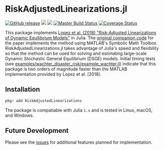 # RiskAdjustedLinearizations.jl

[![GitHub release](https://img.shields.io/github/release/chenwilliam77/RiskAdjustedLinearizations.jl.svg)](https://github.com/chenwilliam77/RiskAdjustedLinearizations.jl/releases/latest)
[![](https://img.shields.io/badge/docs-stable-3f51b5.svg)](https://chenwilliam77.github.io/RiskAdjustedLinearizations.jl/dev)
[![](https://img.shields.io/badge/docs-latest-3f51b5.svg)](https://chenwilliam77.github.io/RiskAdjustedLinearizations.jl/dev)
[![Master Build Status](https://travis-ci.com/chenwilliam77/RiskAdjustedLinearizations.jl.svg?branch=master)](https://travis-ci.com/github/chenwilliam77/RiskAdjustedLinearizations.jl)
[![Coverage Status](https://coveralls.io/repos/github/chenwilliam77/RiskAdjustedLinearizations.jl/badge.svg?branch=master)](https://coveralls.io/github/chenwilliam77/RiskAdjustedLinearizations.jl?branch=master)

This package implements [Lopez et al. (2018) "Risk-Adjusted Linearizations of Dynamic Equilibrium Models"](https://ideas.repec.org/p/bfr/banfra/702.html) in Julia. The [original companion code](https://github.com/fvazquezgrande/gen_affine) for the paper implements the method using MATLAB's Symbolic Math Toolbox. RiskAdjustedLinearizations.jl takes advantage of Julia's speed and flexibility so that the method can be used for solving and estimating large-scale Dynamic Stochastic General Equilibrium (DSGE) models. Initial timing tests (see [examples/wachter_disaster_risk/example_wachter.jl](https://github.com/chenwilliam77/RiskAdjustedLinearizations/tree/master/examples/wachter_disaster_risk/example_wachter.jl)) indicate that this package is two orders of magnitude faster than the MATLAB implementation provided by Lopez et al. (2018).

## Installation

```julia
pkg> add RiskAdjustedLinearizations
```

The package is compatiable with Julia `1.x` and is tested in Linux, macOS, and Windows.


## Future Development

Please see the [issues](https://github.com/chenwilliam77/RiskAdjustedLinearizations/issues) for additional features planned for implementation.

